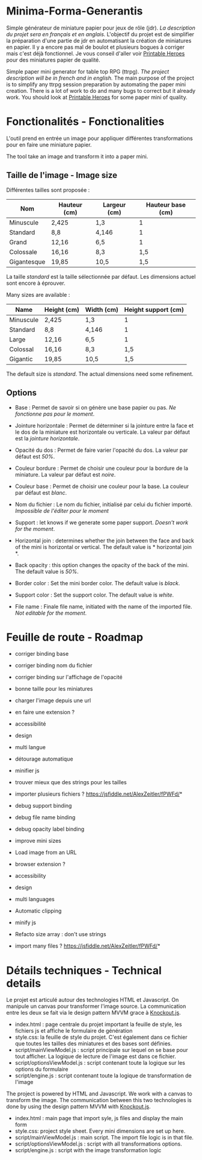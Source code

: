 # Minima-Forma-Generantis

Simple générateur de miniature papier pour jeux de rôle (jdr).
*La description du projet sera en français et en anglais.*
L'objectif du projet est de simplifier la préparation d'une partie de jdr en automatisant la création de miniatures en papier.
Il y a encore pas mal de boulot et plusieurs bogues à corriger mais c'est déjà fonctionnel.
Je vous conseil d'aller voir [Printable Heroes](https://printableheroes.com/minis) pour des miniatures papier de qualité.

Simple paper mini generator for table top RPG (ttrpg).
*The project description will be in french and in english.*
The main purpose of the project is to simplify any ttrpg session preparation by automating the paper mini creation.
There is a lot of work to do and many bugs to correct but it already work.
You should look at [Printable Heroes](https://printableheroes.com/minis) for some paper mini of quality.

# Fonctionalités - Fonctionalities

L'outil prend en entrée un image pour appliquer différentes transformations pour en faire une miniature papier.

The tool take an image and transform it into a paper mini.

## Taille de l'image - Image size
Différentes tailles sont proposée :

|Nom             |Hauteur (cm)                |Largeur (cm)    |Hauteur base (cm)                     |
|----------------|-------------------------------|-----------------------------|-----------------------------|
|Minuscule|2,425            |1,3            |1|
|Standard|8,8            |4,146            |1|
|Grand|12,16            |6,5            |1|
|Colossale|16,16            |8,3            |1,5|
|Gigantesque|19,85            |10,5            |1,5|

La taille *standard* est la taille sélectionnée par défaut.
Les dimensions actuel sont encore à éprouver.

Many sizes are available :

|Name             |Height (cm)                |Width (cm)    |Height support (cm)                     |
|----------------|-------------------------------|-----------------------------|-----------------------------|
|Minuscule|2,425            |1,3            |1|
|Standard|8,8            |4,146            |1|
|Large|12,16            |6,5            |1|
|Colossal|16,16            |8,3            |1,5|
|Gigantic|19,85            |10,5            |1,5|

The default size is *standard*.
The actual dimensions need some refinement.
## Options

 - Base : Permet de savoir si on génère une base papier ou pas. *Ne fonctionne pas pour le moment*. 
 - Jointure horizontale : Permet de déterminer si la jointure entre la face et le dos de la miniature est horizontale ou verticale. La valeur par défaut est la *jointure horizontale*.
 - Opacité du dos : Permet de faire varier l'opacité du dos. La valeur par défaut est *50%*.
 - Couleur bordure : Permet de choisir une couleur pour la bordure de la miniature. La valeur par défaut est *noire*.
 - Couleur base : Permet de choisir une couleur pour la base. La couleur par défaut est *blanc*.
 - Nom du fichier : Le nom du fichier, initialisé par celui du fichier importé. *Impossible de l'éditer pour le moment*

 - Support : let knows if we generate some paper support. *Doesn't work for the moment*. 
 - Horizontal join : determines whether the join between the face and back of the mini is horizontal or vertical. The default value is * horizontal join *.
 - Back opacity : this option changes the opacity of the back of the mini. The default value is *50%*.
 - Border color : Set the mini border color. The default value is *black*.
 - Support color : Set the support color. The default value is *white*.
 - File name : Finale file name, initiated with the name of the imported file. *Not editable for the moment*.

# Feuille de route - Roadmap

- corriger binding base
- corriger binding nom du fichier
- corriger binding sur l'affichage de l'opacité
- bonne taille pour les miniatures
- charger l'image depuis une url
- en faire une extension ?
- accessibilité
- design
- multi langue
- détourage automatique
- minifier js
- trouver mieux que des strings pour les tailles
- importer plusieurs fichiers ? https://jsfiddle.net/AlexZeitler/fPWFd/*


- debug support binding
- debug file name binding
- debug opacity label binding 
- improve mini sizes
- Load image from an URL
- browser extension ?
- accessibility
- design
- multi languages
- Automatic clipping
- minify js
- Refacto size array : don't use strings
- import many files ? https://jsfiddle.net/AlexZeitler/fPWFd/*

# Détails techniques - Technical details
Le projet est articulé autour des technologies HTML et Javascript.
On manipule un canvas pour transformer l'image source.
La communication entre les deux se fait via le design pattern MVVM grace à [Knockout.js](https://knockoutjs.com).

 - index.html : page centrale du projet important la feuille de style, les fichiers js et affiche le formulaire de génération
 - style.css: la feuille de style du projet. C'est également dans ce fichier que toutes les tailles des miniatures et des bases sont définies.
- script/mainViewModel.js : script principale sur lequel on se base pour tout afficher. La logique de lecture de l'image est dans ce fichier.
- script/optionsViewModel.js : script contenant toute la logique sur les options du formulaire
- script/engine.js : script contenant toute la logique de transformation de l'image


The project is powered by HTML and Javascript.
We work with a canvas to transform the image.
The communication between this two technologies is done by using the design pattern MVVM with [Knockout.js](https://knockoutjs.com).

 - index.html : main page that import syle, js files and display the main form
 - style.css: project style sheet. Every mini dimensions are set up here.
- script/mainViewModel.js : main script. The import file logic is in that file.
- script/optionsViewModel.js : script with all transformations options.
- script/engine.js : script with the image transformation logic
